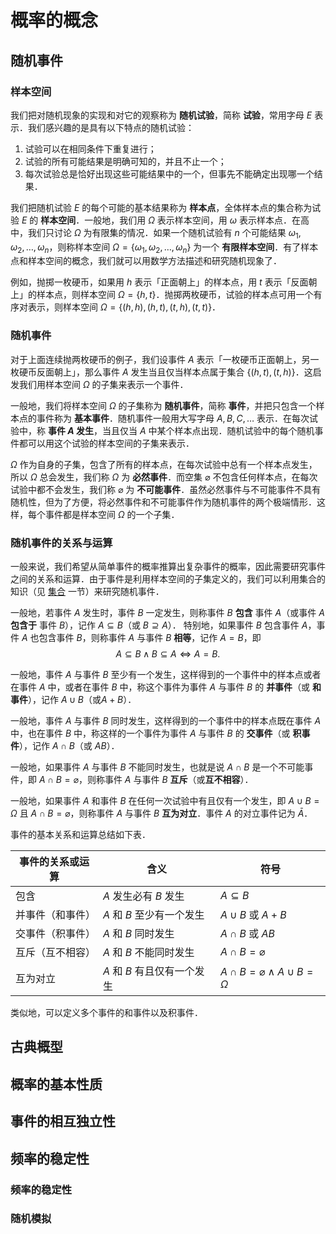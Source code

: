# 概率的概念

## 随机事件

### 样本空间

我们把对随机现象的实现和对它的观察称为 **随机试验**，简称 **试验**，常用字母 $E$ 表示．我们感兴趣的是具有以下特点的随机试验：

1. 试验可以在相同条件下重复进行；
2. 试验的所有可能结果是明确可知的，并且不止一个；
3. 每次试验总是恰好出现这些可能结果中的一个，但事先不能确定出现哪一个结果．

我们把随机试验 $E$ 的每个可能的基本结果称为 **样本点**，全体样本点的集合称为试验 $E$ 的 **样本空间**．一般地，我们用 $\Omega$ 表示样本空间，用 $\omega$ 表示样本点．在高中，我们只讨论 $\Omega$ 为有限集的情况．如果一个随机试验有 $n$ 个可能结果 $\omega_1,\omega_2,\dots,\omega_n$，则称样本空间 $\Omega=\{\omega_1,\omega_2,\dots,\omega_n\}$ 为一个 **有限样本空间**．有了样本点和样本空间的概念，我们就可以用数学方法描述和研究随机现象了．

例如，抛掷一枚硬币，如果用 $h$ 表示「正面朝上」的样本点，用 $t$ 表示「反面朝上」的样本点，则样本空间 $\Omega=\{h,t\}$．抛掷两枚硬币，试验的样本点可用一个有序对表示，则样本空间 $\Omega=\{(h,h),(h,t),(t,h),(t,t)\}$．

### 随机事件

对于上面连续抛两枚硬币的例子，我们设事件 $A$ 表示「一枚硬币正面朝上，另一枚硬币反面朝上」，那么事件 $A$ 发生当且仅当样本点属于集合 $\{(h,t),(t,h)\}$．这启发我们用样本空间 $\Omega$ 的子集来表示一个事件．

一般地，我们将样本空间 $\Omega$ 的子集称为 **随机事件**，简称 **事件**，并把只包含一个样本点的事件称为 **基本事件**．随机事件一般用大写字母 $A,B,C,\dots$ 表示．在每次试验中，称 **事件 $A$ 发生**，当且仅当 $A$ 中某个样本点出现．随机试验中的每个随机事件都可以用这个试验的样本空间的子集来表示．

$\Omega$ 作为自身的子集，包含了所有的样本点，在每次试验中总有一个样本点发生，所以 $\Omega$ 总会发生，我们称 $\Omega$ 为 **必然事件**．而空集 $\varnothing$ 不包含任何样本点，在每次试验中都不会发生，我们称 $\varnothing$ 为 **不可能事件**．虽然必然事件与不可能事件不具有随机性，但为了方便，将必然事件和不可能事件作为随机事件的两个极端情形．这样，每个事件都是样本空间 $\Omega$ 的一个子集．

### 随机事件的关系与运算

一般来说，我们希望从简单事件的概率推算出复杂事件的概率，因此需要研究事件之间的关系和运算．由于事件是利用样本空间的子集定义的，我们可以利用集合的知识（见 [集合](../../algebra/basics/set.md) 一节）来研究随机事件．

一般地，若事件 $A$ 发生时，事件 $B$ 一定发生，则称事件 $B$ **包含** 事件 $A$（或事件 $A$ **包含于** 事件 $B$），记作 $A\subseteq B$（或 $B\supseteq A$）．
特别地，如果事件 $B$ 包含事件 $A$，事件 $A$ 也包含事件 $B$，则称事件 $A$ 与事件 $B$ **相等**，记作 $A=B$，即
$$
A\subseteq B\land B\subseteq A\iff A=B.
$$

一般地，事件 $A$ 与事件 $B$ 至少有一个发生，这样得到的一个事件中的样本点或者在事件 $A$ 中，或者在事件 $B$ 中，称这个事件为事件 $A$ 与事件 $B$ 的 **并事件**（或 **和事件**），记作 $A\cup B$（或$A+B$）．

一般地，事件 $A$ 与事件 $B$ 同时发生，这样得到的一个事件中的样本点既在事件 $A$ 中，也在事件 $B$ 中，称这样的一个事件为事件 $A$ 与事件 $B$ 的 **交事件**（或 **积事件**），记作 $A\cap B$（或 $AB$）．

一般地，如果事件 $A$ 与事件 $B$ 不能同时发生，也就是说 $A\cap B$ 是一个不可能事件，即 $A\cap B=\varnothing$，则称事件 $A$ 与事件 $B$ **互斥**（或**互不相容**）．

一般地，如果事件 $A$ 和事件 $B$ 在任何一次试验中有且仅有一个发生，即 $A\cup B=\Omega$ 且 $A\cap B=\varnothing$，则称事件 $A$ 与事件 $B$ **互为对立**．事件 $A$ 的对立事件记为 $\bar A$．

事件的基本关系和运算总结如下表．

| 事件的关系或运算 | 含义                        | 符号                                      |
| ---------------- | --------------------------- | ----------------------------------------- |
| 包含             | $A$ 发生必有 $B$ 发生       | $A\subseteq B$                            |
| 并事件（和事件） | $A$ 和 $B$ 至少有一个发生   | $A\cup B$ 或 $A+B$                        |
| 交事件（积事件） | $A$ 和 $B$ 同时发生         | $A\cap B$ 或 $AB$                         |
| 互斥（互不相容） | $A$ 和 $B$ 不能同时发生     | $A\cap B=\varnothing$                     |
| 互为对立         | $A$ 和 $B$ 有且仅有一个发生 | $A\cap B=\varnothing\land A\cup B=\Omega$ |


类似地，可以定义多个事件的和事件以及积事件．

## 古典概型

## 概率的基本性质

## 事件的相互独立性

## 频率的稳定性

### 频率的稳定性

### 随机模拟